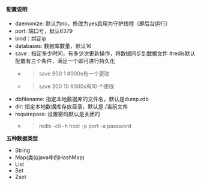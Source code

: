 #### 配置说明
- daemonize: 默认为no，修改为yes启用为守护线程（即后台运行）
- port: 端口号，默认6379
- bind：绑定ip
- databases: 数据库数量，默认16
- save <second> <changes>: 指定多少时间，有多少次更新操作，将数据同步到数据文件 #redis默认配置有三个条件，满足一个即可进行持久化
	* >save 900 1 #900s有一个更改
	* >save 300 10 #300s有10 个更改
- dbfilename: 指定本地数据库的文件名，默认是dump.rdb
- dir: 指定本地数据库存放目录，默认是./当前文件
- requirepass: 设置密码默认是关闭的
	* >redis -cli -h host -p port -a password
  
 
**五种数据类型**  
- String
- Map(类似java中的HashMap)
- List
- Set
- Zset
